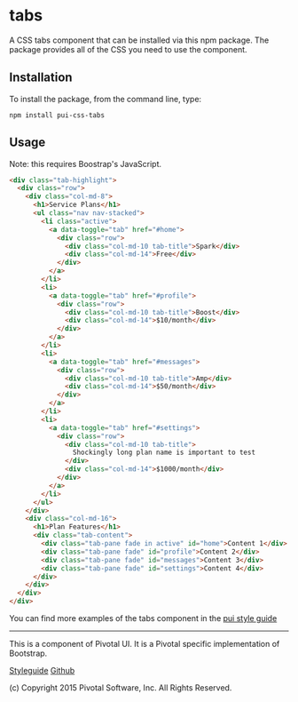 # tabs

A CSS tabs component that can be installed via this npm package. The package provides all of the
CSS you need to use the component.

## Installation

To install the package, from the command line, type:

```
npm install pui-css-tabs
```

## Usage

Note: this requires Boostrap's JavaScript.

```html
<div class="tab-highlight">
  <div class="row">
    <div class="col-md-8">
      <h1>Service Plans</h1>
      <ul class="nav nav-stacked">
        <li class="active">
          <a data-toggle="tab" href="#home">
            <div class="row">
              <div class="col-md-10 tab-title">Spark</div>
              <div class="col-md-14">Free</div>
            </div>
          </a>
        </li>
        <li>
          <a data-toggle="tab" href="#profile">
            <div class="row">
              <div class="col-md-10 tab-title">Boost</div>
              <div class="col-md-14">$10/month</div>
            </div>
          </a>
        </li>
        <li>
          <a data-toggle="tab" href="#messages">
            <div class="row">
              <div class="col-md-10 tab-title">Amp</div>
              <div class="col-md-14">$50/month</div>
            </div>
          </a>
        </li>
        <li>
          <a data-toggle="tab" href="#settings">
            <div class="row">
              <div class="col-md-10 tab-title">
                Shockingly long plan name is important to test
              </div>
              <div class="col-md-14">$1000/month</div>
            </div>
          </a>
        </li>
      </ul>
    </div>
    <div class="col-md-16">
      <h1>Plan Features</h1>
      <div class="tab-content">
        <div class="tab-pane fade in active" id="home">Content 1</div>
        <div class="tab-pane fade" id="profile">Content 2</div>
        <div class="tab-pane fade" id="messages">Content 3</div>
        <div class="tab-pane fade" id="settings">Content 4</div>
      </div>
    </div>
  </div>
</div>
```

You can find more examples of the tabs component in the [pui style guide](http://styleguide.pivotal.io/objects.html#tab)
  
*****************************************

This is a component of Pivotal UI. It is a Pivotal specific implementation of Bootstrap.

[Styleguide](http://styleguide.pivotal.io)
[Github](https://github.com/pivotal-cf/pivotal-ui)

(c) Copyright 2015 Pivotal Software, Inc. All Rights Reserved.
